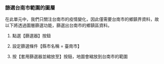 ### 篩選台南市範圍的圖層

在此單元中，我們只關注台南市的疫情變化，因此僅需要台南市的鄉鎮界資料，故以下將透過圖層篩選功能，篩選出台南市的鄉鎮區資料。

1.  點選【篩選器】按鈕

2.  設定篩選條件【縣市名稱 = 臺南市】

3.  按【套用篩選器並縮放至】按鈕，地圖會縮放到台南市的範圍